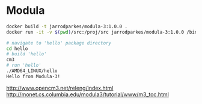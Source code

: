 # Modula

```bash
docker build -t jarrodparkes/modula-3:1.0.0 .
docker run -it -v $(pwd)/src:/proj/src jarrodparkes/modula-3:1.0.0 /bin/bash
```

```bash
# navigate to 'hello' package directory
cd hello
# build 'hello'
cm3
# run 'hello'
./AMD64_LINUX/hello
Hello from Modula-3!
```

http://www.opencm3.net/releng/index.html
http://monet.cs.columbia.edu/modula3/tutorial/www/m3_toc.html
